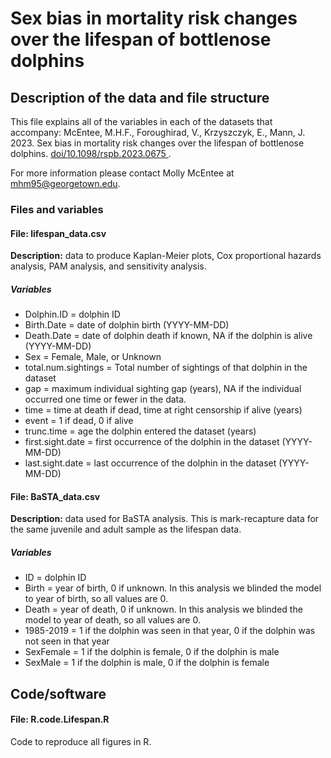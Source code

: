 # Sex bias in mortality risk changes over the lifespan of bottlenose dolphins

## Description of the data and file structure

This file explains all of the variables in each of the datasets that accompany: McEntee, M.H.F.,  Foroughirad, V.,  Krzyszczyk, E., Mann, J. 2023. Sex bias in mortality risk changes over the lifespan of bottlenose dolphins. [doi/10.1098/rspb.2023.0675 ](https://doi.org/10.1098/rspb.2023.0675).

For more information please contact Molly McEntee at [mhm95@georgetown.edu](mailto:mhm95@georgetown.edu).

### Files and variables

#### File: lifespan\_data.csv

**Description:** data to produce Kaplan-Meier plots, Cox proportional hazards analysis, PAM analysis, and sensitivity analysis.

##### Variables

* Dolphin.ID = dolphin ID
* Birth.Date = date of dolphin birth (YYYY-MM-DD)
* Death.Date = date of dolphin death if known, NA if the dolphin is  alive (YYYY-MM-DD)
* Sex = Female, Male, or Unknown
* total.num.sightings = Total number of sightings of that dolphin in the dataset
* gap = maximum individual sighting gap (years), NA if the individual  occurred one time or fewer in the data.
* time = time at death if dead, time at right censorship if alive (years)
* event = 1 if dead, 0 if alive
* trunc.time = age the dolphin entered the dataset (years)
* first.sight.date = first occurrence of the dolphin in the dataset (YYYY-MM-DD)
* last.sight.date = last occurrence of the dolphin in the dataset (YYYY-MM-DD)

#### File: BaSTA\_data.csv

**Description:** data used for BaSTA analysis. This is mark-recapture data for the same juvenile and adult sample as the lifespan data. 

##### Variables

* ID =  dolphin ID
* Birth = year of birth, 0 if unknown. In this analysis we blinded the model to year of birth, so all values are 0.
* Death = year of death, 0 if unknown. In this analysis we blinded the model to year of death, so all values are 0.
* 1985-2019 = 1 if the dolphin was seen in that year, 0 if the dolphin was not seen in that year
* SexFemale = 1 if the dolphin is female, 0 if the dolphin is male
* SexMale = 1 if the dolphin is male, 0 if the dolphin is female

####

## Code/software

#### File: R.code.Lifespan.R

Code to reproduce all figures in R.
